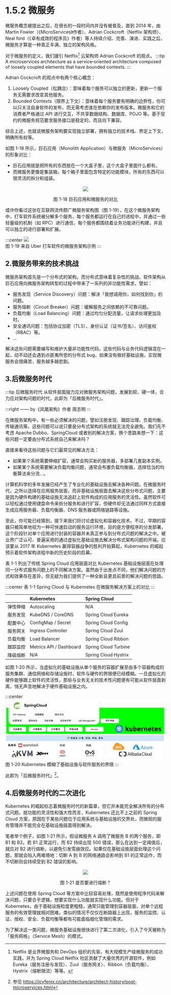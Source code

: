 # 1.5.2 微服务

微服务概念被提出之后，在很长的一段时间内并没有被普及，直到 2014 年，由 Martin Fowler（《MicroServices》作者）、Adrian Cockcroft（Netflix 架构师）、Neal ford（《卓有成效的程序员》作者）等人持续介绍、完善、演进、实践之后，微服务才算是一种真正丰满、独立的架构风格。

对于微服务的定义，我们援引 Netflix[^1] 云架构师 Adrian Cockcroft 的观点。
:::tip <i></i>
A microservices architecture as a service‑oriented architecture composed of loosely coupled elements that have bounded contexts.
:::

Adrian Cockcroft 的观点中有两个核心概念：
1. Loosely Coupled（松耦合）：意味着每个服务可以独立的更新，更新一个服务无需要求改变其他服务。
2. Bounded Contexts（限界上下文）：意味着每个服务要有明确的边界性，你可以只关注自身软件的发布，而无需考虑谁在依赖你的发布版本。微服务和它的消费者严格通过 API 进行交互，不共享数据结构、数据库、POJO 等。基于契约的微服务规范要求服务接口是稳定的，而且向下兼容。

综合上述，也就说微服务架构要实现独立部署，拥有独立的技术栈、界定上下文，明确所有权等。

如图 1-18 所示，巨石应用（Monolith Application）与微服务（MicroServices）的形象对比：
- 巨石应用就是把所有的东西放在一个大盒子里，这个大盒子里面什么都有。
- 而微服务更像是集装箱，每个箱子里面包含特定的功能模块，所有的东西可以很灵活的拆分和组装。

<div  align="center">
	<img src="../assets/Monolith-vs-MicroService.png" width = "480"  align=center />
	<p>图 1-18 巨石应用和微服务的对比</p>
</div>


或许你看过这张在互联网流传颇广微服务架构图（图 1-19），在这个微服务架构中，打车软件系统被分解多个服务，每个服务都运行在自己的进程中，并通过一些轻量级的机制（如 RPC）进行通信，每个服务都围绕着业务功能进行构建，并且可以独立的进行部署和扩展。

:::center
  ![](../assets/micro-service-1.png)<br/>
  图 1-19 来自 Uber 打车软件的微服务架构示例
:::

## 2.微服务带来的技术挑战

微服务架构首先是一个分布式的架构，而分布式意味着复杂性的挑战，软件架构从巨石应用向微服务架构转型的过程中带来了一系列的非功能性需求，譬如：

- 服务发现（Service Discovery）问题：解决「我想调用你，如何找到你」的问题。
- 服务熔断（Circuit Breaker）问题：缓解服务之间依赖的不可靠问题。
- 负载均衡（Load Balancing）问题：通过均匀分配流量，让请求处理更加及时。
- 安全通讯问题：包括协议加密（TLS）、身份认证（证书/签名）、访问鉴权（RBAC）等。
- ...

解决这些问题需要编写和维护⼤量非功能性代码，这些代码与业务代码逻辑混在一起，动不动还会遇到点匪夷所思的分布式 bug，如果没有做好基础设施，实现微服务会很痛苦，服务越多越悲剧。

## 3.后微服务时代

:::tip 后微服务时代
从软件层面独力应对微服务架构问题，发展到软、硬一体，合力应对架构问题的时代，此即为「后微服务时代」。

:::right
——  by《凤凰架构》作者 周志明
:::

在微服务架构中，有一些必须解决的问题，譬如注册发现、跟踪治理、负载均衡、传输通讯等。这些问题可以说只要是分布式架构的系统就无法完全避免。我们先不考虑 Apache Dubbo、SpringCloud 或者别的解决方案，换个思路来想一下：这些问题一定要由分布式系统自己来解决吗？

直接来看待这些问题与它们最常见的解决方法：

- 如果某个系统需要伸缩扩容，通常会购买新的服务器，多部署几套副本实例。
- 如果某个系统需要解决负载均衡问题，通常会布置负载均衡器，选择恰当的均衡算法来分流...。

计算机科学的多年发展已经产生了专业化的基础设施去解决各种问题。在微服务时代，之所以选择在应用服务层面，而非基础设施层面去解决这些分布式问题，主要是因为硬件构建的基础设施无法追赶上软件构成的应用服务的灵活性。虽然软件可以轻松通过使用键盘命令来拆分服务和进行扩容，但硬件却无法通过同样方式直接生成应用服务器、负载均衡器、DNS 服务器或网络链路等设施。

至此，你可能已经猜到，接下来我们将讨论虚拟化和容器化技术。不过，早期的容器只被简单地视为一种可快速启动的服务运行环境，目的是方便程序的分发部署，这个阶段针对单个应用进行封装的容器并未真正参与到分布式问题的解决之中。被业界广泛认可、普遍采用的通过虚拟化基础设施去解决分布式架构问题的开端，应该要从 2017 年 Kubernetes 赢得容器战争的胜利开始算起，Kubernetes 的崛起预示着软件架构进程中新的历史阶段的启幕。

表 1-1 列出了传统 Spring Cloud 应用层面对比 Kubernetes 基础设施层面在处理同一分布式服务问题上的不同解决方案。虽然由于出发点不同，他们解决问题的方式和效果存在差异，但无疑为我们提供了一种全新且更具前景的解决问题的思路。

:::center
表 1-1 Spring Cloud 与 Kubernetes 在微服务解决方案上的对比
:::

|| Kubernetes | Spring Cloud |
|:--|:--|:--|
|弹性伸缩	| Autoscaling	| N/A|
|服务发现	|KubeDNS / CoreDNS |	Spring Cloud Eureka|
|配置中心	|ConfigMap / Secret |	Spring Cloud Config|
|服务网关|	Ingress Controller	| Spring Cloud Zuul|
|负载均衡|	Load Balancer	| Spring Cloud Ribbon|
|跟踪监控|	Metrics API / Dashboard | Spring Cloud Turbine|
|降级熔断 |	N/A |	Spring Cloud Hystrix|

如图 1-20 所示，当虚拟化的基础设施从单个服务的容器扩展至由多个容器构成的服务集群、通信网络和存储设施时，软件与硬件的界限便已经模糊。一旦虚拟化的硬件能够跟上软件的灵活性，那些与业务无关的技术性问题便有可能从软件层面剥离，悄无声息地解决于硬件基础设施之内。

:::center
  ![](../assets/hybrid-cloud.svg)<br/>
  图 1-20 Kubernetes 模糊了基础设施与软件服务的界限
:::

此即为「后微服务时代」[^2]。

## 4.后微服务时代的二次进化

Kubernetes 的崛起标志着微服务时代的新篇章，但它并未能完全解决所有的分布式问题。就功能的灵活性和强大性而言，Kubernetes 还比不上之前的 Spring Cloud 方案，原因在于某些问题位于应用系统与基础设施的交界处，而微观的服务管理并不能完全在基础设施层面得到解决。

笔者举个例子，如图 1-21 所示，假设微服务 A 调用了微服务 B 的两个服务，即 B1 和 B2。若 B1 正常运行，而 B2 持续出现 500 错误，那么在达到一定阈值后，就应对 B2 进行熔断，以避免引发雪崩效应。如果仅在基础设施层面处理这个问题，那就会陷入两难境地：切断 A 到 B 的网络通路会影响到 B1 的正常运作，而不切断则会持续受到 B2 错误的影响。

<div  align="center">
	<img src="../assets/micro-service-2.png" width = "400"  align=center />
	<p>图 1-21 是否要进行熔断？</p>
</div>

上述问题在使用 Spring Cloud 等方案中比较容易处理，既然是使用程序代码来解决问题，只要合乎逻辑，想要实现什么功能就实现什么功能。但对于 Kubernetes，由于基础设施粒度更粗糙，通常只能管理到容器层面，对单个远程服务的有效管理就相对困难。类似的情况不仅仅在断路器上出现，服务的监控、认证、授权、安全、负载均衡等都有可能面临细化管理的需求。

为了解决这一类问题，微服务基础设施很快进行了第二次进化，引入了今天被称为「服务网格」（Service Mesh）的模式。

[^1]: Netflix 是业界微服务和 DevOps 组织的先驱，有大规模生产级微服务的成功实践，并为 Spring Cloud Netflix 社区贡献了大量优秀的开源软件，例如 Eureka（服务注册与发现）、Zuul（服务网关）、Ribbon（负载均衡）、Hystrix（熔断限流）等等。
[^2]: 参见 https://icyfenix.cn/architecture/architect-history/post-microservices.html

